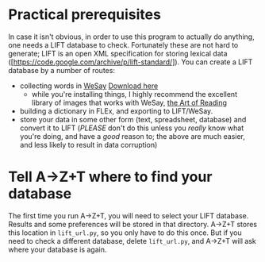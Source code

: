 # Practical prerequisites
In case it isn't obvious, in order to use this program to actually do anything, one needs a LIFT database to check. Fortunately these are not hard to generate; LIFT is an open XML specification for storing lexical data ([https://code.google.com/archive/p/lift-standard/]). You can create a LIFT database by a number of routes:
- collecting words in [WeSay](https://software.sil.org/wesay/) [Download here](https://software.sil.org/wesay/download/)
  - while you're installing things, I highly recommend the excellent library of images that works with WeSay, [the Art of Reading](https://bloomlibrary.org/artofreading)
- building a dictionary in FLEx, and exporting to LIFT/WeSay.
- store your data in some other form (text, spreadsheet, database) and convert it to LIFT (*PLEASE* don't do this unless you *really* know what you're doing, and have a *good* reason to; the above are much easier, and less likely to result in data corruption)

# Tell A→Z+T where to find your database
The first time you run A→Z+T, you will need to select your LIFT database. Results and some preferences will be stored in that directory.
A→Z+T stores this location in `lift_url.py`, so you only have to do this once. But if you need to check a different database, delete `lift_url.py`, and A→Z+T will ask where your database is again.
